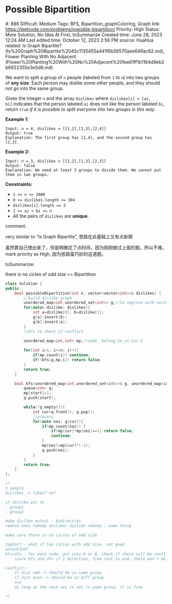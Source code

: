 # Possible Bipartition

#: 886
Difficult: Medium
Tags: BFS, Bipartition_graphColoring, Graph
link: https://leetcode.com/problems/possible-bipartition/
Priority: High
Status: More Solution, No Idea At First, toSummarize
Created time: June 28, 2023 12:24 AM
Last edited time: October 12, 2023 2:56 PM
source: HuaHua
related: Is Graph Bipartite? (Is%20Graph%20Bipartite%2045c1135455a441f6b56570aee649ac62.md), Flower Planting With No Adjacent (Flower%20Planting%20With%20No%20Adjacent%20fee61ff1b1164d9eb2b6922355e3e5d8.md)

We want to split a group of `n` people (labeled from `1` to `n`) into two groups of **any size**. Each person may dislike some other people, and they should not go into the same group.

Given the integer `n` and the array `dislikes` where `dislikes[i] = [ai, bi]` indicates that the person labeled `ai` does not like the person labeled `bi`, return `true` *if it is possible to split everyone into two groups in this way*.

**Example 1:**

```
Input: n = 4, dislikes = [[1,2],[1,3],[2,4]]
Output: true
Explanation: The first group has [1,4], and the second group has [2,3].

```

**Example 2:**

```
Input: n = 3, dislikes = [[1,2],[1,3],[2,3]]
Output: false
Explanation: We need at least 3 groups to divide them. We cannot put them in two groups.

```

**Constraints:**

- `1 <= n <= 2000`
- `0 <= dislikes.length <= 104`
- `dislikes[i].length == 2`
- `1 <= ai < bi <= n`
- All the pairs of `dislikes` are **unique**.

comment: 

very similar to “Is Graph Bipartite”, 思路在此基础上又有点新颖

虽然靠自己想出来了，但是稍微花了点时间，因为刚刚做过上面的题，所以不难，mark priority as High, 因为思路蛮巧妙的这道题。

toSummarize:

there is no cicles of odd size == Bipartition

```cpp
class Solution {
public:
    bool possibleBipartition(int n, vector<vector<int>>& dislikes) {
        //build dislike graph
        unordered_map<int,unordered_set<int>> g;//to improve with vector
        for(auto& dislike: dislikes){
            int a=dislike[0], b=dislike[1];
            g[a].insert(b);
            g[b].insert(a);
        }
        //bfs to check if conflict
        
        unordered_map<int,int> mp;//node_ belong_to_st:1or-1

        for(int i=1; i<=n; i++){
            if(mp.count(i)) continue;
            if(!bfs(g,mp,i)) return false;
        }
        return true;
    }

    bool bfs(unordered_map<int,unordered_set<int>>& g, unordered_map<int,int>& mp, int start){
        queue<int> q;
        mp[start]=1;
        q.push(start);

        while(!q.empty()){
            int cur=q.front(); q.pop();
            //process
            for(auto nei: g[cur]){
                if(mp.count(nei)) {
                    if(mp[cur]*mp[nei]==1) return false;
                    continue;
                }
                mp[nei]=mp[cur]*(-1);
                q.push(nei);
            }
        }
        return true;
    }
};

/*
n people
dislikes -> likes? no?

if dislike put to
- group1
- group2

make dislike mutual - bidirection
remove ones nobody dislike/ dislike nobody - same thing

make sure there is no cicles of odd size

topSort - what if two cicles with odd size, not good
unionFind?
bfs/dfs - for each node, put into A or B, check if there will be conflict
    since bfs and dfs if 1 direction, from root to end, there won't be 2 start root for one 

conflict:
    if dist odd -> should be in same group
    if dist even -> should be in diff group
    ==》
    as long as the next nei is not in same group, it is fine

*/
```